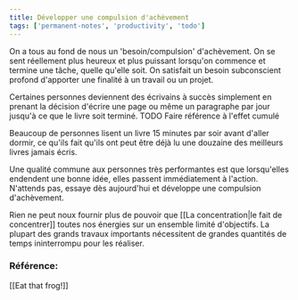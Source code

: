 ```yaml
---
title: Développer une compulsion d'achèvement
tags: ['permanent-notes', 'productivity', 'todo']
---
```


On a tous au fond de nous un 'besoin/compulsion' d'achèvement. On se sent réellement plus heureux et plus puissant lorsqu'on commence et termine une tâche, quelle qu'elle soit. On satisfait un besoin subconscient profond d'apporter une finalité à un travail ou un projet.

Certaines personnes deviennent des écrivains à succès simplement en prenant la décision d'écrire une page ou même un paragraphe par jour jusqu'à ce que le livre soit terminé. TODO Faire référence à l'effet cumulé

Beaucoup de personnes lisent un livre 15 minutes par soir avant d'aller dormir, ce qu'ils fait qu'ils ont peut être déjà lu une douzaine des meilleurs livres jamais écris. 

Une qualité commune aux personnes très performantes est que lorsqu'elles endendent une bonne idée, elles passent immédiatement à l'action. N'attends pas, essaye dès aujourd'hui et développe une compulsion d'achèvement.

Rien ne peut noux fournir plus de pouvoir que [[La concentration|le fait de concentrer]] toutes nos énergies sur un ensemble limité d'objectifs. La plupart des grands travaux importants nécessitent de grandes quantités de temps ininterrompu pour les réaliser.



### Référence: 
[[Eat that frog!]]